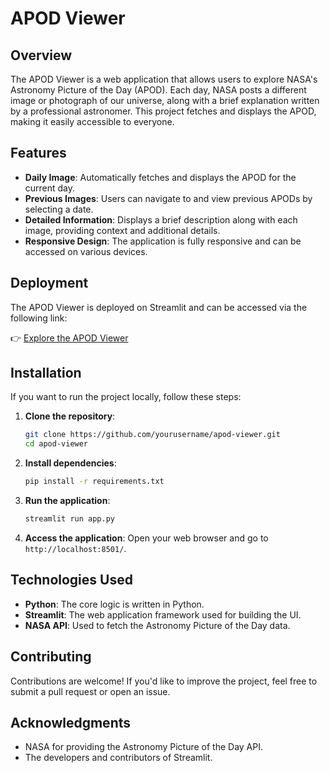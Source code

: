 # APOD Viewer

## Overview

The APOD Viewer is a web application that allows users to explore NASA's Astronomy Picture of the Day (APOD). Each day, NASA posts a different image or photograph of our universe, along with a brief explanation written by a professional astronomer. This project fetches and displays the APOD, making it easily accessible to everyone.

## Features

- **Daily Image**: Automatically fetches and displays the APOD for the current day.
- **Previous Images**: Users can navigate to and view previous APODs by selecting a date.
- **Detailed Information**: Displays a brief description along with each image, providing context and additional details.
- **Responsive Design**: The application is fully responsive and can be accessed on various devices.

## Deployment

The APOD Viewer is deployed on Streamlit and can be accessed via the following link:

👉 [Explore the APOD Viewer](https://hdbufkc6wfavwenykgaybg.streamlit.app/)

## Installation

If you want to run the project locally, follow these steps:

1. **Clone the repository**:
    ```bash
    git clone https://github.com/yourusername/apod-viewer.git
    cd apod-viewer
    ```

2. **Install dependencies**:
    ```bash
    pip install -r requirements.txt
    ```

3. **Run the application**:
    ```bash
    streamlit run app.py
    ```

4. **Access the application**:
    Open your web browser and go to `http://localhost:8501/`.

## Technologies Used

- **Python**: The core logic is written in Python.
- **Streamlit**: The web application framework used for building the UI.
- **NASA API**: Used to fetch the Astronomy Picture of the Day data.

## Contributing

Contributions are welcome! If you'd like to improve the project, feel free to submit a pull request or open an issue.

## Acknowledgments

- NASA for providing the Astronomy Picture of the Day API.
- The developers and contributors of Streamlit.
